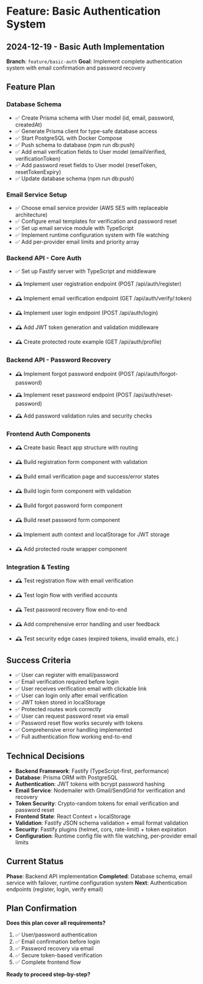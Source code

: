 # Feature: Basic Authentication System

## 2024-12-19 - Basic Auth Implementation

**Branch**: `feature/basic-auth`
**Goal**: Implement complete authentication system with email confirmation and password recovery

## Feature Plan

### Database Schema
- ✅ Create Prisma schema with User model (id, email, password, createdAt)
- ✅ Generate Prisma client for type-safe database access
- ✅ Start PostgreSQL with Docker Compose
- ✅ Push schema to database (npm run db:push)
- ✅ Add email verification fields to User model (emailVerified, verificationToken)
- ✅ Add password reset fields to User model (resetToken, resetTokenExpiry)
- ✅ Update database schema (npm run db:push)

### Email Service Setup
- ✅ Choose email service provider (AWS SES with replaceable architecture)
- ✅ Configure email templates for verification and password reset
- ✅ Set up email service module with TypeScript
- ✅ Implement runtime configuration system with file watching
- ✅ Add per-provider email limits and priority array

### Backend API - Core Auth
- ✅ Set up Fastify server with TypeScript and middleware
<!-- TODO: Implement user registration endpoint -->
- 🕰️ Implement user registration endpoint (POST /api/auth/register)
<!-- TODO: Implement email verification endpoint -->
- 🕰️ Implement email verification endpoint (GET /api/auth/verify/:token)
<!-- TODO: Implement user login endpoint -->
- 🕰️ Implement user login endpoint (POST /api/auth/login)
<!-- TODO: Add JWT token generation and validation -->
- 🕰️ Add JWT token generation and validation middleware
<!-- TODO: Create protected route example -->
- 🕰️ Create protected route example (GET /api/auth/profile)

### Backend API - Password Recovery
<!-- TODO: Implement forgot password endpoint -->
- 🕰️ Implement forgot password endpoint (POST /api/auth/forgot-password)
<!-- TODO: Implement reset password endpoint -->
- 🕰️ Implement reset password endpoint (POST /api/auth/reset-password)
<!-- TODO: Add password validation rules -->
- 🕰️ Add password validation rules and security checks

### Frontend Auth Components
<!-- TODO: Create basic React app structure -->
- 🕰️ Create basic React app structure with routing
<!-- TODO: Build registration form component -->
- 🕰️ Build registration form component with validation
<!-- TODO: Build email verification page -->
- 🕰️ Build email verification page and success/error states
<!-- TODO: Build login form component -->
- 🕰️ Build login form component with validation
<!-- TODO: Build forgot password form -->
- 🕰️ Build forgot password form component
<!-- TODO: Build reset password form -->
- 🕰️ Build reset password form component
<!-- TODO: Implement auth context and localStorage -->
- 🕰️ Implement auth context and localStorage for JWT storage
<!-- TODO: Add protected route wrapper -->
- 🕰️ Add protected route wrapper component

### Integration & Testing
<!-- TODO: Test registration flow with email verification -->
- 🕰️ Test registration flow with email verification
<!-- TODO: Test login flow with verified accounts -->
- 🕰️ Test login flow with verified accounts
<!-- TODO: Test password recovery flow -->
- 🕰️ Test password recovery flow end-to-end
<!-- TODO: Add comprehensive error handling -->
- 🕰️ Add comprehensive error handling and user feedback
<!-- TODO: Test security edge cases -->
- 🕰️ Test security edge cases (expired tokens, invalid emails, etc.)

## Success Criteria

- ✅ User can register with email/password
- ✅ Email verification required before login
- ✅ User receives verification email with clickable link
- ✅ User can login only after email verification
- ✅ JWT token stored in localStorage
- ✅ Protected routes work correctly
- ✅ User can request password reset via email
- ✅ Password reset flow works securely with tokens
- ✅ Comprehensive error handling implemented
- ✅ Full authentication flow working end-to-end

## Technical Decisions

- **Backend Framework**: Fastify (TypeScript-first, performance)
- **Database**: Prisma ORM with PostgreSQL
- **Authentication**: JWT tokens with bcrypt password hashing
- **Email Service**: Nodemailer with Gmail/SendGrid for verification and recovery
- **Token Security**: Crypto-random tokens for email verification and password reset
- **Frontend State**: React Context + localStorage
- **Validation**: Fastify JSON schema validation + email format validation
- **Security**: Fastify plugins (helmet, cors, rate-limit) + token expiration
- **Configuration**: Runtime config file with file watching, per-provider email limits

## Current Status

**Phase**: Backend API implementation
**Completed**: Database schema, email service with failover, runtime configuration system
**Next**: Authentication endpoints (register, login, verify email)

## Plan Confirmation

**Does this plan cover all requirements?**
1. ✅ User/password authentication
2. ✅ Email confirmation before login
3. ✅ Password recovery via email
4. ✅ Secure token-based verification
5. ✅ Complete frontend flow

**Ready to proceed step-by-step?**